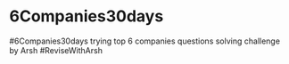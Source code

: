 # 6Companies30days
#6Companies30days trying top 6 companies questions solving challenge by Arsh #ReviseWithArsh 
